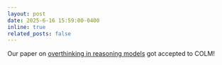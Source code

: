 ```yaml
---
layout: post
date: 2025-6-16 15:59:00-0400
inline: true
related_posts: false
---
```



Our paper on [overthinking in reasoning models](https://arxiv.org/abs/2504.13367) got accepted to COLM!
